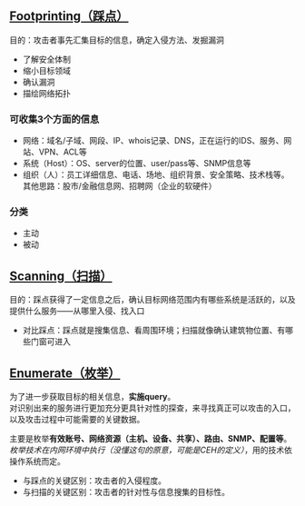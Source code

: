 ## [Footprinting（踩点）](./footprinting.md)

目的：攻击者事先汇集目标的信息，确定入侵方法、发掘漏洞

- 了解安全体制
- 缩小目标领域
- 确认漏洞
- 描绘网络拓扑

### 可收集3个方面的信息

- 网络：域名/子域、网段、IP、whois记录、DNS，正在运行的IDS、服务、网站、VPN、ACL等
- 系统（Host）：OS、server的位置、user/pass等、SNMP信息等
- 组织（人）：员工详细信息、电话、场地、组织背景、安全策略、技术栈等。其他思路：股市/金融信息网、招聘网（企业的软硬件）

### 分类

- 主动
- 被动


## [Scanning（扫描）](./scanning.md)

目的：踩点获得了一定信息之后，确认目标网络范围内有哪些系统是活跃的，以及提供什么服务——从哪里入侵、找入口

- 对比踩点：踩点就是搜集信息、看周围环境；扫描就像确认建筑物位置、有哪些门窗可进入


## [Enumerate（枚举）](./enumerate.md)

为了进一步获取目标的相关信息，**实施query**。  
对识别出来的服务进行更加充分更具针对性的探查，来寻找真正可以攻击的入口，以及攻击过程中可能需要的关键数据。  

主要是枚举**有效账号、网络资源（主机、设备、共享）、路由、SNMP、配置等**。  
*枚举技术在内网环境中执行（没懂这句的原意，可能是CEH的定义）*，用的技术依操作系统而定。

- 与踩点的关键区别：攻击者的入侵程度。
- 与扫描的关键区别：攻击者的针对性与信息搜集的目标性。 